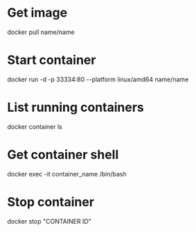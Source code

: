 # Get image

  docker pull name/name

# Start container

  docker run -d -p 33334:80 --platform linux/amd64  name/name

# List running containers

  docker container ls

# Get container shell

  docker exec -it container_name /bin/bash 

# Stop container

  docker stop "CONTAINER ID"
